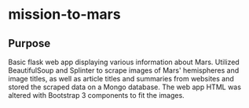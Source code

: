 # mission-to-mars
## Purpose
Basic flask web app displaying various information about Mars. Utilized BeautifulSoup and Splinter to scrape images of Mars' hemispheres and image titles, as well as article titles and summaries from websites and stored the scraped data on a Mongo database. The web app HTML was altered with Bootstrap 3 components to fit the images.
